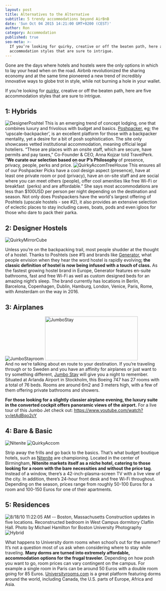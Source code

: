 ```yaml
---
layout: post
title: Alternatives to the Alternative
subtitle: 5 trendy accommodations beyond AirBnB
date: 'Sun Oct 04 2015 14:21:00 GMT+0200 (CEST)'
author: Ron
category: Accommodation
published: true
seo-meta: >-
  If you’re looking for quirky, creative or off the beaten path, here are five
  accommodation styles that are sure to intrigue.
---
```


Gone are the days where hotels and hostels were the only options in which to lay your head when on the road. Airbnb revolutionized the sharing economy and at the same time pioneered a new trend of incredibly innovative ways to globe trot in style, while not burning a hole in your wallet.

If you’re looking for <a href="http://www.quirkyaccom.com" target="_blank">quirky</a>, creative or off the beaten path, here are five accommodation styles that are sure to intrigue.

## 1: Hybrids
<img class="left" src="http://52.19.235.57/blog/wp-content/uploads/2015/10/DesignerPoshtel-300x225.jpg" alt="DesignerPoshtel" />
This is an emerging trend of concept lodging, one that combines luxury and frivolous with budget and basics. <a href="http://www.poshpacker.co" target="_blank">Poshpacker</a>, eg; the ‘upscale-backpacker’, is an excellent platform for those with a backpacker mentality, yet a desire for a bit of posh sophistication. The site only showcases vetted institutional accommodation, meaning official legal hoteliers. “These are places with an onsite staff, which are secure, have permits and pay taxes,” Co-Founder &amp; CEO, Anna Kojzar told TravelPerk. “<strong>We curate our selection based on our P’s Philosophy </strong>of presence, privacy, people, perks and price. 

<img class="left" src="http://52.19.235.57/blog/wp-content/uploads/2015/10/QuirkyAccomTreeHouse-300x225.jpg" alt="QuirkyAccomTreeHouse" />
This ensures all of our Poshpacker Picks have a cool design aspect (presence), have at least one private room or pod (privacy), have an on-site staff and are social where you can meet others (people), offer cool amenities like free Wi-Fi or breakfast  (perks) and are affordable.” She says most accommodations are less than $100USD per person per night depending on the destination and season. Not only does Poshpackers have the world's largest offering of Poshtels (upscale hostels - see #2), it also provides an extensive selection of eclectic places to stay including caves, boats, pods and even igloos for those who dare to pack their parka.

##  2: Designer Hostels

<img class="left" src="http://52.19.235.57/blog/wp-content/uploads/2015/10/QuirkyMirrorCube-300x300.jpg" alt="QuirkyMirrorCube" />

Unless you’re on the backpacking trail, most people shudder at the thought of a hostel. Thanks to Poshtels (see #1) and brands like <a href="http://generatorhostels.com" target="_blank">Generator</a>, what people envision when they hear the word hostel is rapidly evolving<strong>; the classic definition of hostel is now being infused with a touch of class.</strong> As the fastest growing hostel brand in Europe, Generator features en-suite bathrooms, fast and free Wi-Fi as well as custom designed beds for an amazing night’s sleep. The brand currently has locations in Berlin, Barcelona, Copenhagen, Dublin, Hamburg, London, Venice, Paris, Rome, with Amsterdam on the way in 2016.
<div class="clearfix"></div>

##  3: Airplanes

<div class="left img-vertical">
  <img src="http://52.19.235.57/blog/wp-content/uploads/2015/10/JumboStayroom-300x225.jpg" alt="JumboStayroom" />
  <img src="http://52.19.235.57/blog/wp-content/uploads/2015/10/JumboStay-300x142.jpg" alt="JumboStay" width="300" height="142" />
</div>
And no we’re talking about en route to your destination. If you’re traveling through or to Sweden and you have an affinity for airplanes or just want to try something different, <a href="http://www.jumbostay.com" target="_blank">Jumbo Stay</a> will give you a night to remember. Situated at Arlanda Airport in Stockholm, this Boeing 747 has 27 rooms with a total of 76 beds. Rooms are around 6m2 and 3 meters high, with a few of them offering private bathrooms and showers. 

<strong>For those looking for a slightly classier airplane evening, the luxury suite in the converted cockpit offers panoramic views of the airport.</strong> For a live tour of this Jumbo Jet check out: <a href="https://www.youtube.com/watch?v=IetAdBqo2cY" target="_blank">https://www.youtube.com/watch?v=IetAdBqo2cY</a>

## 4: Bare &amp; Basic

<div class="left img-vertical">
  <img src="http://52.19.235.57/blog/wp-content/uploads/2015/10/Nitenite-300x87.jpg" alt="Nitenite" />
  <img src="http://52.19.235.57/blog/wp-content/uploads/2015/10/QuirkyAccom-300x171.jpg" alt="QuirkyAccom" />
</div>

Strip away the frills and go back to the basics. That’s what budget boutique hotels, such as <a href="http://nitenite.com" target="_blank">Nitenite</a> are championing. Located in the center of Birmingham, <strong>Nitenite markets itself as a niche hotel, catering to those looking for a room with the bare necessities and without the price tag</strong>. Instead of a window, there’s a 42-inch-plasma-screen TV with a live view of the city. In addition, there’s 24-hour front desk and free Wi-Fi throughout. Depending on the season, prices range from roughly 50-100 Euros for a room and 100-150 Euros for one of their apartments.

## 5: Residences

<img src="http://52.19.235.57/blog/wp-content/uploads/2015/10/DormRoom-300x201.jpg" alt="8/18/10 11:22:05 AM -- Boston, Massachusetts Construction updates in five locations. Reconstructed bedroom in West Campus dormitory Claflin Hall. Photo by Michael Hamilton for Boston University Photography" />
<img src="http://52.19.235.57/blog/wp-content/uploads/2015/10/Hybrid-300x216.jpg" alt="Hybrid" />

What happens to University dorm rooms when school’s out for the summer? It’s not a question most of us ask when considering where to stay while traveling. <strong>Many dorms are turned into extremely affordable, accommodation options for the frugal traveler.</strong> Depending on how posh you want to go, room prices can vary contingent on the campus. For example a single room in Paris can be around 50 Euros with a double room going for 85 Euros. <a href="http://Universityrooms.com" target="_blank">Universityrooms.com</a> is a great platform featuring dorms around the world, including Canada, the U.S. parts of Europe, Africa and Asia.


<!-- Start of Leadin Embed -->
  <script type="text/javascript" src="//js.leadin.com/js/v1/2471398.js" id="LeadinEmbed-2471398" crossorigin="use-credentials" async defer></script>
<!-- End of Leadin Embed -->
